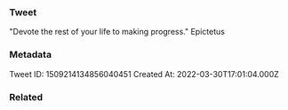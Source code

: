 ### Tweet
"Devote the rest of your life to making progress." Epictetus

### Metadata
Tweet ID: 1509214134856040451
Created At: 2022-03-30T17:01:04.000Z

### Related

